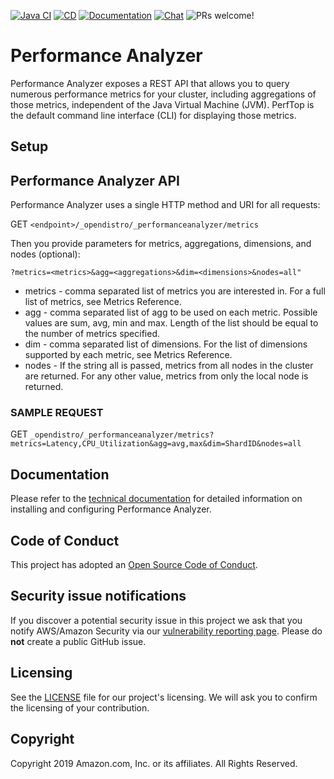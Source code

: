 [![Java CI](https://github.com/opendistro-for-elasticsearch/performance-analyzer/workflows/Java%20CI/badge.svg)](https://github.com/opendistro-for-elasticsearch/performance-analyzer/actions?query=workflow%3A%22Java+CI%22)
[![CD](https://github.com/opendistro-for-elasticsearch/performance-analyzer/workflows/CD/badge.svg)](https://github.com/opendistro-for-elasticsearch/performance-analyzer/actions?query=workflow%3ACD)
[![Documentation](https://img.shields.io/badge/api-reference-blue.svg)](https://opendistro.github.io/for-elasticsearch-docs/docs/pa/)
[![Chat](https://img.shields.io/badge/chat-on%20forums-blue)](https://discuss.opendistrocommunity.dev/c/performance-analyzer/)
![PRs welcome!](https://img.shields.io/badge/PRs-welcome!-success)

# Performance Analyzer
Performance Analyzer exposes a REST API that allows you to query numerous performance metrics for your cluster, including aggregations of those metrics, independent of the Java Virtual Machine (JVM). PerfTop is the default command line interface (CLI) for displaying those metrics.

## Setup



## Performance Analyzer API
Performance Analyzer uses a single HTTP method and URI for all requests:

GET `<endpoint>/_opendistro/_performanceanalyzer/metrics`

Then you provide parameters for metrics, aggregations, dimensions, and nodes (optional):

```
?metrics=<metrics>&agg=<aggregations>&dim=<dimensions>&nodes=all"
```

* metrics - comma separated list of metrics you are interested in. For a full list of metrics, see Metrics Reference.
* agg - comma separated list of agg to be used on each metric. Possible values are sum, avg, min and max. Length of the list should be equal to the number of metrics specified.
* dim - comma separated list of dimensions. For the list of dimensions supported by each metric, see Metrics Reference.
* nodes - If the string all is passed, metrics from all nodes in the cluster are returned. For any other value, metrics from only the local node is returned.

### SAMPLE REQUEST
GET `_opendistro/_performanceanalyzer/metrics?metrics=Latency,CPU_Utilization&agg=avg,max&dim=ShardID&nodes=all`


## Documentation

Please refer to the [technical documentation](https://opendistro.github.io/for-elasticsearch-docs/) for detailed information on installing and configuring Performance Analyzer.

## Code of Conduct

This project has adopted an [Open Source Code of Conduct](https://opendistro.github.io/for-elasticsearch/codeofconduct.html).


## Security issue notifications

If you discover a potential security issue in this project we ask that you notify AWS/Amazon Security via our [vulnerability reporting page](http://aws.amazon.com/security/vulnerability-reporting/). Please do **not** create a public GitHub issue.


## Licensing

See the [LICENSE](./LICENSE) file for our project's licensing. We will ask you to confirm the licensing of your contribution.

## Copyright

Copyright 2019 Amazon.com, Inc. or its affiliates. All Rights Reserved.



